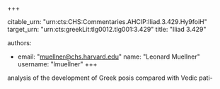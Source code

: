 +++


citable_urn: "urn:cts:CHS:Commentaries.AHCIP:Iliad.3.429.Hy9foiH"
target_urn: "urn:cts:greekLit:tlg0012.tlg001:3.429"
title: "Iliad 3.429"

authors:
- email: "muellner@chs.harvard.edu"
  name: "Leonard Muellner"
  username: "lmuellner"
+++

<p>analysis of the development of Greek posis compared with Vedic pati-</p>